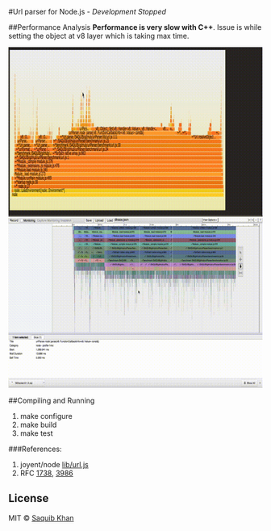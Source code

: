 #Url parser for Node.js - *Development Stopped*

##Performance Analysis
**Performance is very slow with C++**. Issue is while setting the object at v8 layer which is taking max time.

![](https://raw.githubusercontent.com/saquibkhan/urlParser/master/assets/urlparser_perf1.gif)
![](https://raw.githubusercontent.com/saquibkhan/urlParser/master/assets/urlparser_perf2.gif)

##Compiling and Running
1. make configure
2. make build
3. make test

###References:
1. joyent/node [lib/url.js](https://github.com/joyent/node/blob/master/lib/url.js)
2. RFC [1738](https://tools.ietf.org/html/rfc1738), [3986](https://tools.ietf.org/html/rfc3986)

## License

MIT © [Saquib Khan](https://github.com/saquibkhan)
